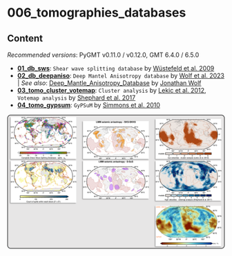 # 006_tomographies_databases

## Content

_Recommended versions_: PyGMT v0.11.0 / v0.12.0, GMT 6.4.0 / 6.5.0

- **[01_db_sws](https://github.com/yvonnefroehlich/gmt-pygmt-plotting/tree/main/006_tomographies_databases/01_db_sws)**: `Shear wave splitting database` by [Wüstefeld et al. 2009](https://doi.org/10.1016/j.pepi.2009.05.006)
- **[02_db_deepaniso](https://github.com/yvonnefroehlich/gmt-pygmt-plotting/tree/main/006_tomographies_databases/02_db_deepaniso)**: `Deep Mantel Anisotropy database` by [Wolf et al. 2023](https://doi.org/10.1029/2023GC011070) | _See also_: [Deep_Mantle_Anisotropy_Database](https://github.com/wolfjonathan/Deep_Mantle_Anisotropy_Database) by [Jonathan Wolf](https://github.com/wolfjonathan)
- **[03_tomo_cluster_votemap](https://github.com/yvonnefroehlich/gmt-pygmt-plotting/tree/main/006_tomographies_databases/03_tomo_cluster_votemap)**: `Cluster analysis` by [Lekic et al. 2012](https://doi.org/10.1029/2010JB007631), `Votemap analysis` by [Shephard et al. 2017](https://doi.org/10.1038/s41598-017-11039-w)
- **[04_tomo_gypsum](https://github.com/yvonnefroehlich/gmt-pygmt-plotting/tree/main/006_tomographies_databases/04_tomo_gypsum)**: `GyPSuM` by [Simmons et al. 2010](https://doi.org/10.1029/2010JB007631)

![](https://github.com/yvonnefroehlich/gmt-pygmt-plotting/raw/main/_images/github_maps_readme_006tomos.png)
